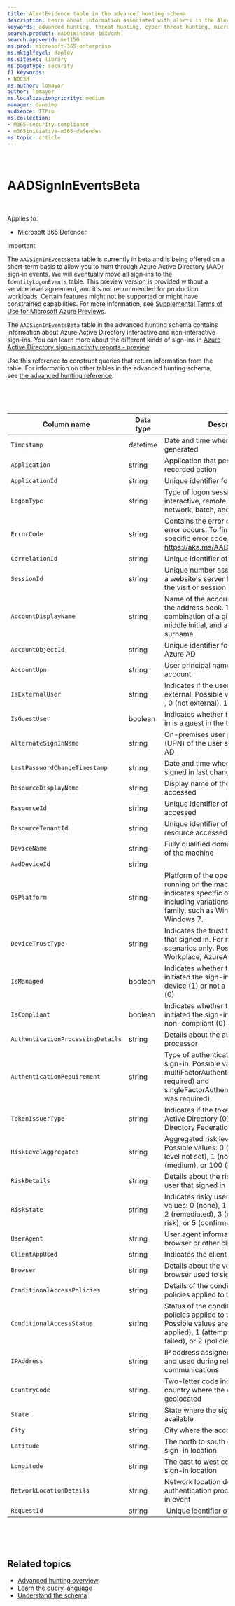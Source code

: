 ```yaml
---
title: AlertEvidence table in the advanced hunting schema
description: Learn about information associated with alerts in the AlertEvidence table of the advanced hunting schema
keywords: advanced hunting, threat hunting, cyber threat hunting, microsoft threat protection, microsoft 365, mtp, m365, search, query, telemetry, schema reference, kusto, table, column, data type, description, AlertInfo, alert, entities, evidence, file, IP address, device, machine, user, account
search.product: eADQiWindows 10XVcnh
search.appverid: met150
ms.prod: microsoft-365-enterprise
ms.mktglfcycl: deploy
ms.sitesec: library
ms.pagetype: security
f1.keywords:
- NOCSH
ms.author: lomayor
author: lomayor
ms.localizationpriority: medium
manager: dansimp
audience: ITPro
ms.collection: 
- M365-security-compliance 
- m365initiative-m365-defender 
ms.topic: article
---
```

 

# AADSignInEventsBeta

 

Applies to:

- Microsoft 365 Defender

> [!IMPORTANT]
> The ```AADSignInEventsBeta``` table is currently in beta and is being offered on a short-term basis to allow you to hunt through Azure Active Directory (AAD) sign-in events. We will eventually move all sign-ins to the ```IdentityLogonEvents``` table.
> This preview version is provided without a service level agreement, and it's not recommended for production workloads. Certain features might not be supported or might have constrained capabilities. 
> For more information, see [Supplemental Terms of Use for Microsoft Azure Previews](https://azure.microsoft.com/support/legal/preview-supplemental-terms/).
 

The ```AADSignInEventsBeta``` table in the advanced hunting schema contains
information about Azure Active Directory interactive and non-interactive
sign-ins. You can learn more about the different kinds of sign-ins in [Azure
Active Directory sign-in activity reports -
preview](https://docs.microsoft.com/en-us/azure/active-directory/reports-monitoring/concept-all-sign-ins).

Use this reference to construct queries that return information from the table.
For information on other tables in the advanced hunting schema, see [the
advanced hunting
reference](https://docs.microsoft.com/en-us/windows/security/threat-protection/microsoft-defender-atp/advanced-hunting-reference).

 

 

| **Column name**                 | **Data type** | **Description**                                                                                                                                                                     |
|---------------------------------|---------------|-------------------------------------------------------------------------------------------------------------------------------------------------------------------------------------|
| ```Timestamp```                       | datetime      | Date and time when the record was generated                                                                                                                                         |
| ```Application```                     | string        | Application that performed the recorded action                                                                                                                                       |
| ```ApplicationId```                   | string        | Unique identifier for the application                                                                                                                                               |
| ```LogonType```                       | string        | Type of logon session, specifically interactive, remote interactive (RDP), network, batch, and service                                                                              |
| ```ErrorCode```                       | string        | Contains the error code if a sign-in error occurs. To find a description of a specific error code, visit <https://aka.ms/AADsigninsErrorCodes>.                                     |
| ```CorrelationId```                   | string        | Unique identifier of the sign-in event                                                                                                                                              |
| ```SessionId```                       | string        | Unique number assigned to a user by a website's server for the duration of the visit or session                                                                                     |
| ```AccountDisplayName```              | string        | Name of the account user displayed in the address book. Typically a combination of a given or first name, a middle initial, and a last name or surname.                             |
| ```AccountObjectId```                 | string        | Unique identifier for the account in Azure AD                                                                                                                                       |
| ```AccountUpn```                      | string        | User principal name (UPN) of the account                                                                                                                                            |
| ```IsExternalUser```                  | string        | Indicates if the user that signed in is external. Possible values: -1 (not set) , 0 (not external), 1 (external).                                                                   |
| ```IsGuestUser```                     | boolean       | Indicates whether the user that signed in is a guest in the tenant                                                                                                                  |
| ```AlternateSignInName```             | string        | On-premises user principal name (UPN) of the user signing in to Azure AD                                                                                                            |
| ```LastPasswordChangeTimestamp```     | string        | Date and time when the user that signed in last changed their password                                                                                                              |
| ```ResourceDisplayName```             | string        | Display name of the resource accessed                                                                                                                                               |
| ```ResourceId```                      | string        | Unique identifier of the resource accessed                                                                                                                                          |
| ```ResourceTenantId```                | string        | Unique identifier of the tenant of the resource accessed                                                                                                                            |
| ```DeviceName```                      | string        | Fully qualified domain name (FQDN) of the machine                                                                                                                                   |
| ```AadDeviceId```                     | string        |                                                                                                                                                                                     |
| ```OSPlatform```                      | string        | Platform of the operating system running on the machine. This indicates specific operating systems, including variations within the same family, such as Windows 10 and Windows 7.  |
| ```DeviceTrustType```                 | string        | Indicates the trust type of the device that signed in. For managed device scenarios only. Possible values are Workplace, AzureAd, and ServerAd.                                     |
| ```IsManaged```                       | boolean       | Indicates whether the device that initiated the sign-in is a managed device (1) or not a managed device (0)                                                                         |
| ```IsCompliant```                     | boolean       | Indicates whether the device that initiated the sign-in is compliant (1) or non-compliant (0)                                                                                       |
| ```AuthenticationProcessingDetails``` | string        | Details about the authentication processor                                                                                                                                          |
| ```AuthenticationRequirement```       | string        | Type of authentication required for the sign-in. Possible values: multiFactorAuthentication (MFA was required) and singleFactorAuthentication (no MFA was required).                |
| ```TokenIssuerType```                 | string        | Indicates if the token issuer is Azure Active Directory (0) or Active Directory Federation Services (1)                                                                             |
| ```RiskLevelAggregated```                       | string        | Aggregated risk level during sign-in. Possible values: 0 (aggregated risk level not set), 1 (none), 10 (low), 50 (medium), or 100 (high).                               |
| ```RiskDetails```                      | string        | Details about the risky state of the user that signed in                                                                                                                            |
| ```RiskState```                       | string        | Indicates risky user state. Possible values: 0 (none), 1 (confirmed safe), 2 (remediated), 3 (dismissed), 4 (at risk), or 5 (confirmed compromised).                                |
| ```UserAgent```                       | string        | User agent information from the web browser or other client application                                                                                                             |
| ```ClientAppUsed```                   | string        | Indicates the client app used                                                                                                                                                       |
| ```Browser```                         | string        | Details about the version of the browser used to sign in                                                                                                                            |
| ```ConditionalAccessPolicies```       | string        | Details of the conditional access policies applied to the sign-in event                                                                                                             |
| ```ConditionalAccessStatus```         | string        | Status of the conditional access policies applied to the sign-in. Possible values are 0 (policies applied), 1 (attempt to apply policies failed), or 2 (policies not applied).      |
| ```IPAddress```                       | string        | IP address assigned to the endpoint and used during related network communications                                                                                                  |
| ```CountryCode```                     | string        | Two-letter code indicating the country where the client IP address is geolocated                                                                                                    |
| ```State```                           | string        | State where the sign-in occurred, if available                                                                                                                                      |
| ```City```                            | string        | City where the account user is located                                                                                                                                              |
| ```Latitude```                        | string        | The north to south coordinates of the sign-in location                                                                                                                              |
| ```Longitude```                       | string        | The east to west coordinates of the sign-in location                                                                                                                                |
| ```NetworkLocationDetails```          | string        | Network location details of the authentication processor of the sign-in event                                                                                                       |
| ```RequestId```                       | string        |  Unique identifier of the request                                                                                                                                                   |

 

 

## Related topics

-   [Advanced hunting
    overview](https://docs.microsoft.com/en-us/windows/security/threat-protection/microsoft-defender-atp/advanced-hunting-overview)
-   [Learn the query
    language](https://docs.microsoft.com/en-us/windows/security/threat-protection/microsoft-defender-atp/advanced-hunting-query-language)
-   [Understand the
    schema](https://docs.microsoft.com/en-us/windows/security/threat-protection/microsoft-defender-atp/advanced-hunting-schema-reference)

 
